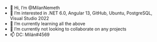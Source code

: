 - 👋 Hi, I’m @MilanNemeth
- 👀 I’m interested in .NET 6.0, Angular 13, GitHub, Ubuntu, PostgreSQL, Visual Studio 2022
- 🌱 I’m currently learning all the above
- 💞️ I’m currently not looking to collaborate on any projects
- 📫 DC: Milán#4569

<!---
MilanNemeth/MilanNemeth is a ✨ special ✨ repository because its `README.md` (this file) appears on your GitHub profile.
You can click the Preview link to take a look at your changes.
--->
